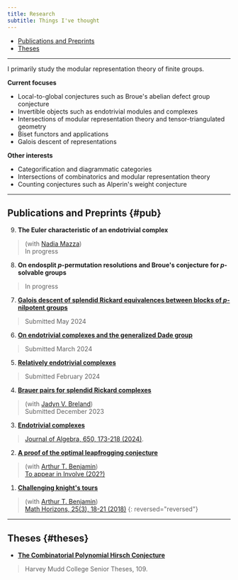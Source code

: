 ```yaml
---
title: Research
subtitle: Things I've thought
---
```


- [Publications and Preprints](#pub)
- [Theses](#theses)

---

I primarily study the modular representation theory of finite groups. 

**Current focuses**
- Local-to-global conjectures such as Broue's abelian defect group conjecture
- Invertible objects such as endotrivial modules and complexes
- Intersections of modular representation theory and tensor-triangulated geometry
- Biset functors and applications
- Galois descent of representations

**Other interests**
- Categorification and diagrammatic categories
- Intersections of combinatorics and modular representation theory
- Counting conjectures such as Alperin's weight conjecture

---

## Publications and Preprints {#pub}

9. **The Euler characteristic of an endotrivial complex**
> (with [Nadia Mazza](https://www.lancaster.ac.uk/maths/people/nadia-mazza))    
> In progress
8. **On endosplit $p$-permutation resolutions and Broue's conjecture for $p$-solvable groups**
> In progress
7. [**Galois descent of splendid Rickard equivalences between blocks of $p$-nilpotent groups**](https://arxiv.org/abs/2405.16061)
> Submitted May 2024
6. [**On endotrivial complexes and the generalized Dade group**](https://arxiv.org/abs/2403.04088)
> Submitted March 2024
5. [**Relatively endotrivial complexes**](https://arxiv.org/abs/2402.08042)
> Submitted February 2024
4. [**Brauer pairs for splendid Rickard complexes**](https://arxiv.org/abs/2312.10258)
> (with [Jadyn V. Breland](https://people.ucsc.edu/~jbreland/index.html))    
> Submitted December 2023
3. [**Endotrivial complexes**](https://arxiv.org/abs/2309.12138)
> [Journal of Algebra, 650, 173-218 (2024)](https://www.sciencedirect.com/science/article/pii/S0021869324001728).
2. [**A proof of the optimal leapfrogging conjecture**](https://arxiv.org/abs/2110.08319)
> (with [Arthur T. Benjamin](https://www.arthurbenjamin.info/))   
> [To appear in Involve (202?)](https://msp.org/soon/coming.php?jpath=involve)
1. [**Challenging knight's tours**](https://math.hmc.edu/benjamin/wp-content/uploads/sites/5/2019/06/Challenging-Knight%E2%80%99s-Tours.pdf)
> (with [Arthur T. Benjamin](https://www.arthurbenjamin.info/))   
> [Math Horizons, 25(3), 18-21 (2018)](https://www.tandfonline.com/doi/full/10.1080/10724117.2018.1424460)
{: reversed="reversed"}
---

## Theses {#theses}

- [**The Combinatorial Polynomial Hirsch Conjecture**](https://scholarship.claremont.edu/cgi/viewcontent.cgi?article=1096&context=hmc_theses)
> Harvey Mudd College Senior Theses, 109.



